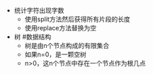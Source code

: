 - 统计字符出现字数
	- 使用split方法然后获得所有片段的长度
	- 使用replace方法替换为空
- 树 #数据结构
	- 树是由n个节点构成的有限集合
	- 如果n=0，是一颗空树
	- n>0，这n个节点中存在一个节点作为根几点